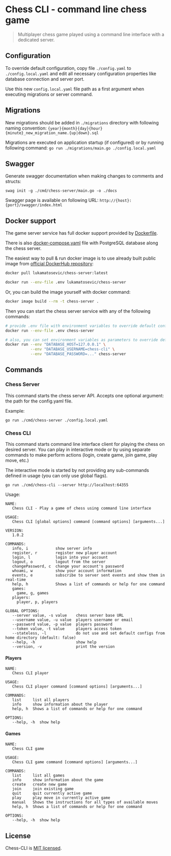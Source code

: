 # Chess CLI - command line chess game

> Multiplayer chess game played using a command line interface with a dedicated server.

## Configuration

To override default configuration, copy file `./config.yaml` to `./config.local.yaml` and edit all necessary
configuration properties like database connection and server port.

Use this new `config.local.yaml` file path as a first argument when executing migrations or server command.

## Migrations

New migrations should be added in `./migrations` directory with following naming convention:
`{year}{month}{day}{hour}{minute}_new_migration_name.{up|down}.sql`

Migrations are executed on application startup (if configured) or by running following command:
`go run ./migrations/main.go ./config.local.yaml`

## Swagger

Generate swagger documentation when making changes to comments and structs:

```shell
swag init -g ./cmd/chess-server/main.go -o ./docs
```

Swagger page is available on following URL: `http://{host}:{port}/swagger/index.html`

## Docker support

The game server service has full docker support provided by [Dockerfile](Dockerfile).

There is also [docker-compose.yaml](docker-compose.yaml) file with PostgreSQL database along the chess server.

The easiest way to pull & run docker image is to use already built public image
from [official DockerHub repository](https://hub.docker.com/repository/docker/lukamatosevic/chess-server):

```sh
docker pull lukamatosevic/chess-server:latest

docker run --env-file .env lukamatosevic/chess-server
```

Or, you can build the image yourself with docker command:

```sh
docker image build --rm -t chess-server .
```

Then you can start the chess server service with any of the following commands:

```sh
# provide .env file with environment variables to override default config
docker run --env-file .env chess-server

# also, you can set environment variables as parameters to override default config
docker run --env "DATABASE_HOST=127.0.0.1" \
           --env "DATABASE_USERNAME=chess-cli" \
           --env "DATABASE_PASSWORD=..." chess-server
```

## Commands

### Chess Server

This command starts the chess server API. Accepts one optional argument: the path for the config.yaml file.

Example:

```shell
go run ./cmd/chess-server ./config.local.yaml
```

### Chess CLI

This command starts command line interface client for playing the chess on desired server. You can play in interactive
mode or by using separate commands to make perform actions (login, create game, join game, play move, etc.)

The interactive mode is started by not providing any sub-commands defined in usage (you can only use global flags).

```shell
go run ./cmd/chess-cli --server http://localhost:64355
````

Usage:

```shell
NAME:
   Chess CLI - Play a game of chess using command line interface

USAGE:
   Chess CLI [global options] command [command options] [arguments...]

VERSION:
   1.0.2

COMMANDS:
   info, i            show server info
   register, r        register new player account
   login, l           login into your account
   logout, o          logout from the server
   changePassword, c  change your account's password
   whoami, w          show your account information
   events, e          subscribe to server sent events and show them in real-time
   help, h            Shows a list of commands or help for one command
   games:
     game, g, games  
   players:
     player, p, players  

GLOBAL OPTIONS:
   --server value, -s value    chess server base URL
   --username value, -u value  players username or email
   --password value, -p value  players password
   --token value, -t value     players access token
   --stateless, -l             do not use and set default configs from home directory (default: false)
   --help, -h                  show help
   --version, -v               print the version
```

#### Players

```shell
NAME:
   Chess CLI player

USAGE:
   Chess CLI player command [command options] [arguments...]

COMMANDS:
   list     list all players
   info     show information about the player
   help, h  Shows a list of commands or help for one command

OPTIONS:
   --help, -h  show help
```

#### Games

```shell
NAME:
   Chess CLI game

USAGE:
   Chess CLI game command [command options] [arguments...]

COMMANDS:
   list     list all games
   info     show information about the game
   create   create new game
   join     join existing game
   quit     quit currently active game
   play     play move in currently active game
   manual   Shows the instructions for all types of available moves
   help, h  Shows a list of commands or help for one command

OPTIONS:
   --help, -h  show help
```

## License

Chess-CLI is [MIT licensed](LICENSE).